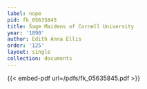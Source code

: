 ```yaml
---
label: nope
pid: fk_05635845
title: Sage Maidens of Cornell University
year: '1890'
author: Edith Anna Ellis
order: '125'
layout: single
collection: documents
---
```



{{< embed-pdf url=/pdfs/fk_05635845.pdf >}}